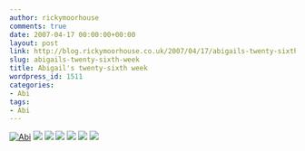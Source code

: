 ```yaml
---
author: rickymoorhouse
comments: true
date: 2007-04-17 00:00:00+00:00
layout: post
link: http://blog.rickymoorhouse.co.uk/2007/04/17/abigails-twenty-sixth-week/
slug: abigails-twenty-sixth-week
title: Abigail's twenty-sixth week
wordpress_id: 1511
categories:
- Abi
tags:
- Abi
---
```



[![Abi](http://samespirit.net/ricky/images/365/2007-04-01a.png)](http://samespirit.net/ricky/images/365/big/2007-04-01a.jpg)
[![](http://samespirit.net/ricky/images/365/2007-04-01b.png)](http://samespirit.net/ricky/images/365/big/2007-04-01b.jpg)
[![](http://samespirit.net/ricky/images/365/2007-04-01c.png)](http://samespirit.net/ricky/images/365/big/2007-04-01c.jpg)
[![](http://samespirit.net/ricky/images/365/2007-04-01d.png)](http://samespirit.net/ricky/images/365/big/2007-04-01d.jpg)
[![](http://samespirit.net/ricky/images/365/2007-04-01e.png)](http://samespirit.net/ricky/images/365/big/2007-04-01e.jpg)
[![](http://samespirit.net/ricky/images/365/2007-04-01f.png)](http://samespirit.net/ricky/images/365/big/2007-04-01f.jpg)
[![](http://samespirit.net/ricky/images/365/2007-04-01g.png)](http://samespirit.net/ricky/images/365/big/2007-04-01g.jpg)

